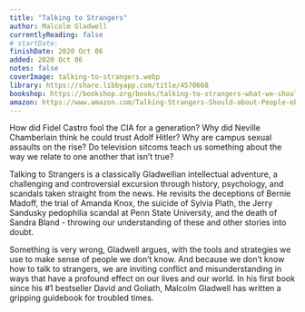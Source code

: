 ```yaml
---
title: "Talking to Strangers"
author: Malcolm Gladwell
currentlyReading: false
# startDate:
finishDate: 2020 Oct 06
added: 2020 Oct 06
notes: false
coverImage: talking-to-strangers.webp
library: https://share.libbyapp.com/title/4570668
bookshop: https://bookshop.org/books/talking-to-strangers-what-we-should-know-about-the-people-we-don-t-know-47593b03-0533-4356-a4c9-837d39973ceb/9780316478526
amazon: https://www.amazon.com/Talking-Strangers-Should-about-People-ebook/dp/B07NDKVWZW
---
```


How did Fidel Castro fool the CIA for a generation? Why did Neville Chamberlain think he could trust Adolf Hitler? Why are campus sexual assaults on the rise? Do television sitcoms teach us something about the way we relate to one another that isn’t true?

Talking to Strangers is a classically Gladwellian intellectual adventure, a challenging and controversial excursion through history, psychology, and scandals taken straight from the news. He revisits the deceptions of Bernie Madoff, the trial of Amanda Knox, the suicide of Sylvia Plath, the Jerry Sandusky pedophilia scandal at Penn State University, and the death of Sandra Bland - throwing our understanding of these and other stories into doubt.

Something is very wrong, Gladwell argues, with the tools and strategies we use to make sense of people we don’t know. And because we don’t know how to talk to strangers, we are inviting conflict and misunderstanding in ways that have a profound effect on our lives and our world. In his first book since his #1 bestseller David and Goliath, Malcolm Gladwell has written a gripping guidebook for troubled times.  
